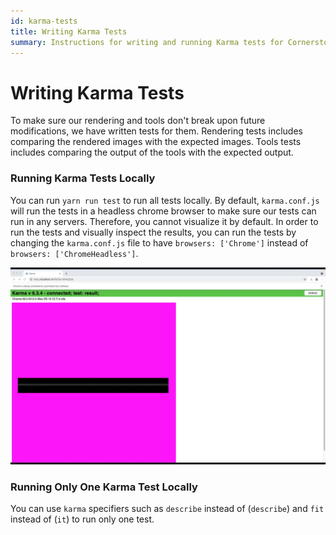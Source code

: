```yaml
---
id: karma-tests
title: Writing Karma Tests
summary: Instructions for writing and running Karma tests for Cornerstone3D rendering and tools, including visual inspection of test results
---
```


# Writing Karma Tests

To make sure our rendering and tools don't break upon future modifications, we have
written tests for them. Rendering tests includes comparing the rendered images
with the expected images. Tools tests includes comparing the output of the tools
with the expected output.

### Running Karma Tests Locally

You can run `yarn run test` to run all tests locally.
By default, `karma.conf.js` will run the tests in a headless chrome browser to make
sure our tests can run in any servers. Therefore, you cannot visualize it by default. In order
to run the tests and visually inspect the results, you can run the tests by changing the
`karma.conf.js` file to have `browsers: ['Chrome']` instead of `browsers: ['ChromeHeadless']`.

![renderingTests](../assets/tests.gif)

### Running Only One Karma Test Locally

You can use `karma` specifiers such as `describe` instead of (`describe`) and `fit` instead
of (`it`) to run only one test.
